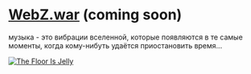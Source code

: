 # [WebZ.war](http://music.disasterpeace.com/album/the-floor-is-jelly-ost) (coming soon)

музыка - это вибрации вселенной,
которые появляются в те самые моменты,
когда кому-нибуть удаётся приостановить время...

[<img src="http://f1.bcbits.com/img/a0002831519_10.jpg" style="max-width:100%" title="The Floor Is Jelly">](http://music.disasterpeace.com/album/the-floor-is-jelly-ost)
